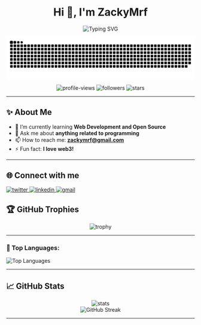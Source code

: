 <h1 align="center">Hi 👋, I'm ZackyMrf</h1>

<p align="center">
  <img src="https://readme-typing-svg.herokuapp.com?font=Fira+Code&size=30&pause=1000&color=F7D716&center=true&vCenter=true&width=600&lines=welcome+to+my+github+👋;let's+connect+🚀" alt="Typing SVG" />
</p>

<p align="center">
  <img src="https://raw.githubusercontent.com/platane/snk/output/github-contribution-grid-snake-dark.svg" alt="github-contribution-grid-snake">
</p>

<p align="center">
  <img src="https://komarev.com/ghpvc/?username=ZackyMrf&label=PROFILE+VISITS&color=green" alt="profile-views" />
  <img src="https://img.shields.io/github/followers/ZackyMrf?label=Followers&style=social" alt="followers"/>
  <img src="https://img.shields.io/github/stars/ZackyMrf?affiliations=OWNER%2CCOLLABORATOR&style=social" alt="stars"/>
</p>

---

## ✨ About Me

- 🌱 I’m currently learning **Web Development and Open Source**
- 💬 Ask me about **anything related to programming**
- 📫 How to reach me: **zackymrf@gmail.com**
- ⚡ Fun fact: **I love web3!**

---

## 🌐 Connect with me

<p align="left">
  <a href="https://twitter.com/zackymrf_" target="blank">
    <img src="https://img.shields.io/badge/Twitter-1DA1F2?style=for-the-badge&logo=twitter&logoColor=white" alt="twitter"/>
  </a>
  <a href="https://www.linkedin.com/in/zackymrf/" target="blank">
    <img src="https://img.shields.io/badge/LinkedIn-0077B5?style=for-the-badge&logo=linkedin&logoColor=white" alt="linkedin"/>
  </a>
  <a href="mailto:zackymrf@gmail.com" target="blank">
    <img src="https://img.shields.io/badge/Gmail-D14836?style=for-the-badge&logo=gmail&logoColor=white" alt="gmail"/>
  </a>
</p>

## 🏆 GitHub Trophies

<p align="center">
  <img src="https://github-profile-trophy.vercel.app/?username=ZackyMrf&theme=radical&margin-w=10&no-frame=true" alt="trophy" />
</p>

---

### 🎯 Top Languages:
![Top Languages](https://github-readme-stats.vercel.app/api/top-langs/?username=ZackyMrf&layout=compact&theme=radical)

---

## 📈 GitHub Stats

<p align="center">
  <img src="https://github-readme-stats.vercel.app/api?username=ZackyMrf&show_icons=true&theme=radical" alt="stats" />
  <br>
  <img src="https://github-readme-streak-stats.herokuapp.com/?user=ZackyMrf&theme=radical&hide_border=true" alt="GitHub Streak" />
</p>

---
